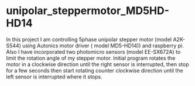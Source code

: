 # unipolar_steppermotor_MD5HD-HD14
In this project I am controlling 5phase unipolar stepper motor (model A2K-S544) using Autonics motor driver ( model MD5-HD14)) and raspberry pi. Also I have incorporated two photomicro sensors (model EE-SX672A) to limit the rotation angle of my stepper motor.
Initial program rotates the motor in a clockwise direction until the right sensor is interrupted, then stop for a few seconds then start rotating counter clockwise direction until the left sensor is interrupted where it stops.
